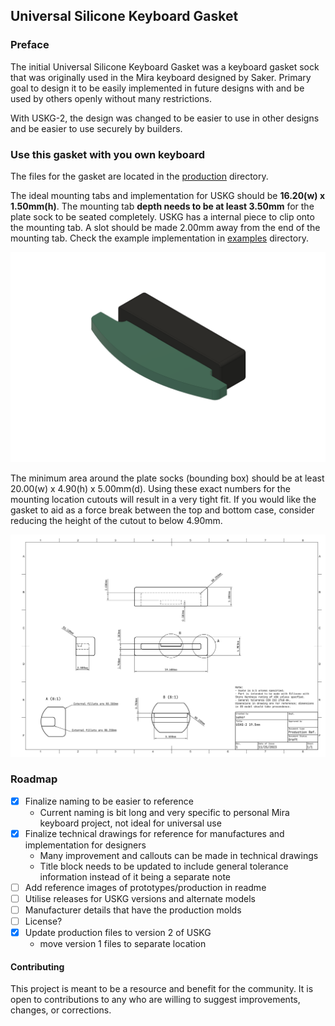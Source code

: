 ## Universal Silicone Keyboard Gasket

### Preface
The initial Universal Silicone Keyboard Gasket was a keyboard gasket sock that was originally used in the Mira keyboard designed by Saker. Primary goal to design it to be easily implemented in future designs with and be used by others openly without many restrictions. 

With USKG-2, the design was changed to be easier to use in other designs and be easier to use securely by builders.

### Use this gasket with you own keyboard
The files for the gasket are located in the [production](./production/) directory.

The ideal mounting tabs and implementation for USKG should be **16.20(w) x 1.50mm(h)**. The mounting tab **depth needs to be at least 3.50mm** for the plate sock to be seated completely. USKG has a internal piece to clip onto the mounting tab. A slot should be made 2.00mm away from the end of the mounting tab. Check the example implementation in [examples](./examples/) directory.

![SAKER USKG 2 USAGE REFERENCE 01](./examples/USKG-2_usage_reference_v6.png)

The minimum area around the plate socks (bounding box) should be at least 20.00(w) x 4.90(h) x 5.00mm(d). Using these exact numbers for the mounting location cutouts will result in a very tight fit. If you would like the gasket to aid as a force break between the top and bottom case, consider reducing the height of the cutout to below 4.90mm.

![SAKER USKG 2 GASKET SOCK REFERENCE 01](./misc/USKG-2_19_5mm_technical_drawing.png)

### Roadmap
* [X] Finalize naming to be easier to reference
    - Current naming is bit long and very specific to personal Mira keyboard project, not ideal for universal use
* [X] Finalize technical drawings for reference for manufactures and implementation for designers
    - Many improvement and callouts can be made in technical drawings
    - Title block needs to be updated to include general tolerance information instead of it being a separate note
* [ ] Add reference images of prototypes/production in readme
* [ ] Utilise releases for USKG versions and alternate models
* [ ] Manufacturer details that have the production molds
* [ ] License?
* [X] Update production files to version 2 of USKG
    - move version 1 files to separate location

#### Contributing
This project is meant to be a resource and benefit for the community. It is open to contributions to any who are willing to suggest improvements, changes, or corrections.